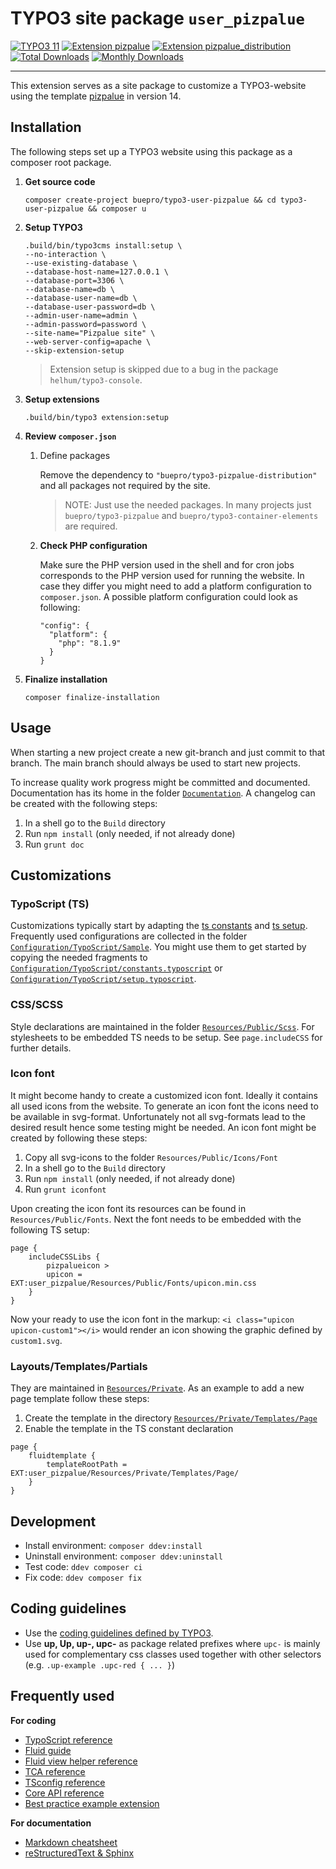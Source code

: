 # TYPO3 site package `user_pizpalue`

[![TYPO3 11](https://img.shields.io/badge/TYPO3-11-orange.svg)](https://get.typo3.org/version/11)
[![Extension pizpalue](https://img.shields.io/badge/Pizpalue-14-orange.svg)](https://extensions.typo3.org/extension/pizpalue/)
[![Extension pizpalue_distribution](https://img.shields.io/badge/Pizpalue--Distribution-3-orange.svg)](https://extensions.typo3.org/extension/pizpalue_distribution/)
[![Total Downloads](https://poser.pugx.org/buepro/typo3-user-pizpalue/d/total.svg)](https://packagist.org/packages/buepro/typo3-user-pizpalue)
[![Monthly Downloads](https://poser.pugx.org/buepro/typo3-user-pizpalue/d/monthly)](https://packagist.org/packages/buepro/typo3-user-pizpalue)

---

This extension serves as a site package to customize a TYPO3-website using the template
[pizpalue](https://github.com/buepro/typo3-pizpalue) in version 14.

## Installation

The following steps set up a TYPO3 website using this package as a composer root package.

1. **Get source code**
   ```
   composer create-project buepro/typo3-user-pizpalue && cd typo3-user-pizpalue && composer u
   ```

2. **Setup TYPO3**
   ```
   .build/bin/typo3cms install:setup \
   --no-interaction \
   --use-existing-database \
   --database-host-name=127.0.0.1 \
   --database-port=3306 \
   --database-name=db \
   --database-user-name=db \
   --database-user-password=db \
   --admin-user-name=admin \
   --admin-password=password \
   --site-name="Pizpalue site" \
   --web-server-config=apache \
   --skip-extension-setup
   ```
   > Extension setup is skipped due to a bug in the package `helhum/typo3-console`.

3. **Setup extensions**
   ```
   .build/bin/typo3 extension:setup
   ```

4. **Review `composer.json`**

    1. Define packages

       Remove the dependency to `"buepro/typo3-pizpalue-distribution"` and all packages not required by the
       site.
       > NOTE: Just use the needed packages. In many projects just `buepro/typo3-pizpalue` and
       `buepro/typo3-container-elements` are required.

   2. **Check PHP configuration**

       Make sure the PHP version used in the shell and for cron jobs corresponds to the PHP version used for running the
       website. In case they  differ you might need to add a platform configuration to `composer.json`. A possible
       platform configuration could look as following:
       ```
       "config": {
         "platform": {
           "php": "8.1.9"
         }
       }
       ```

5. **Finalize installation**
   ```
   composer finalize-installation
   ```

## Usage

When starting a new project create a new git-branch and just commit to that branch. The main branch should always be
used to start new projects.

To increase quality work progress might be committed and documented. Documentation has its home in the folder
[`Documentation`](Documentation). A changelog can be created with the following steps:

1. In a shell go to the `Build` directory
1. Run `npm install` (only needed, if not already done)
1. Run `grunt doc`

## Customizations

### TypoScript (TS)

Customizations typically start by adapting the [ts constants](Configuration/TypoScript/constants.typoscript) and
[ts setup](Configuration/TypoScript/setup.typoscript). Frequently used configurations are collected in the
folder [`Configuration/TypoScript/Sample`](Configuration/TypoScript/Sample). You might use them to get started by
copying the needed fragments to
[`Configuration/TypoScript/constants.typoscript`](Configuration/TypoScript/constants.typoscript) or
[`Configuration/TypoScript/setup.typoscript`](Configuration/TypoScript/setup.typoscript).

### CSS/SCSS

Style declarations are maintained in the folder [`Resources/Public/Scss`](Resources/Public/Scss). For stylesheets to be
embedded TS needs to be setup. See `page.includeCSS` for further details.

### Icon font

It might become handy to create a customized icon font. Ideally it contains all used icons from the website. To generate
an icon font the icons need to be available in svg-format. Unfortunately not all svg-formats lead to the desired result
hence some testing might be needed. An icon font might be created by following these steps:

1. Copy all svg-icons to the folder `Resources/Public/Icons/Font`
1. In a shell go to the `Build` directory
1. Run `npm install` (only needed, if not already done)
1. Run `grunt iconfont`

Upon creating the icon font its resources can be found in `Resources/Public/Fonts`. Next the font needs to be embedded
with the following TS setup:

```
page {
    includeCSSLibs {
        pizpalueicon >
        upicon = EXT:user_pizpalue/Resources/Public/Fonts/upicon.min.css
    }
}
```

Now your ready to use the icon font in the markup: `<i class="upicon upicon-custom1"></i>` would render an icon showing
the graphic defined by `custom1.svg`.

### Layouts/Templates/Partials

They are maintained in [`Resources/Private`](Resources/Private). As an example to add a new page template follow these
steps:

1. Create the template in the directory [`Resources/Private/Templates/Page`](Resources/Private/Templates/Page)
2. Enable the template in the TS constant declaration

```
page {
    fluidtemplate {
        templateRootPath = EXT:user_pizpalue/Resources/Private/Templates/Page/
    }
}
```

## Development

- Install environment: `composer ddev:install`
- Uninstall environment: `composer ddev:uninstall`
- Test code: `ddev composer ci`
- Fix code: `ddev composer fix`

## Coding guidelines

- Use the [coding guidelines defined by TYPO3](https://docs.typo3.org/typo3cms/CoreApiReference/CodingGuidelines/Index.html).
- Use **up, Up, up-, upc-** as package related prefixes where `upc-` is mainly used for complementary css classes used
  together with other selectors (e.g. `.up-example .upc-red { ... }`)

## Frequently used

**For coding**

- [TypoScript reference](https://docs.typo3.org/typo3cms/TyposcriptReference/)
- [Fluid guide](https://docs.typo3.org/typo3cms/ExtbaseGuide/Fluid/)
- [Fluid view helper reference](https://docs.typo3.org/typo3cms/ViewHelperReference/)
- [TCA reference](https://docs.typo3.org/typo3cms/TCAReference/)
- [TSconfig reference](https://docs.typo3.org/typo3cms/TSconfigReference/)
- [Core API reference](https://docs.typo3.org/typo3cms/CoreApiReference/)
- [Best practice example extension](https://gitlab.typo3.org/qa/example-extension)

**For documentation**

- [Markdown cheatsheet](https://github.com/adam-p/markdown-here/wiki/Markdown-Cheatsheet)
- [reStructuredText & Sphinx](https://docs.typo3.org/typo3cms/HowToDocument/WritingReST/Index.html)
